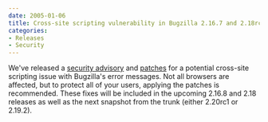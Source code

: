 ```yaml
---
date: 2005-01-06
title: Cross-site scripting vulnerability in Bugzilla 2.16.7 and 2.18rc3
categories:
- Releases
- Security
---
```


We've released a [security advisory](/security/2.16.7-nr/) and [patches](https://bugzilla.mozilla.org/show_bug.cgi?id=272620) for a potential cross-site scripting issue with Bugzilla's error messages. Not all browsers are affected, but to protect all of your users, applying the patches is recommended. These fixes will be included in the upcoming 2.16.8 and 2.18 releases as well as the next snapshot from the trunk (either 2.20rc1 or 2.19.2).


